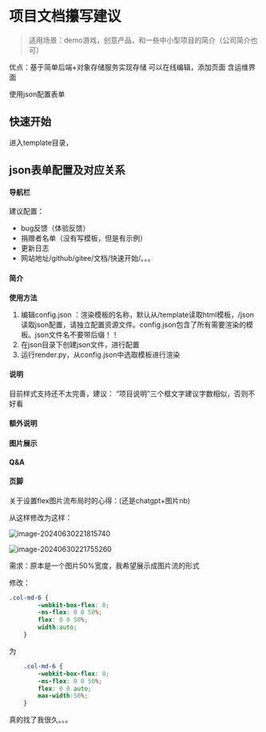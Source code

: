 # 项目文档攥写建议
> 适用场景：demo游戏，创意产品，和一些中小型项目的简介（公司简介也可）

优点：基于简单后端+对象存储服务实现存储
可以在线编辑，添加页面
含运维界面

使用json配置表单

## 快速开始
进入template目录，

## json表单配置及对应关系

#### 导航栏
建议配置：
- bug反馈（体验反馈）
- 捐赠者名单（没有写模板，但是有示例）
- 更新日志
- 网站地址/github/gitee/文档/快速开始/。。。


#### 简介

**使用方法**
1. 编辑config.json ：渲染模板的名称，默认从/template读取html模板，/json读取json配置，请独立配置资源文件。config.json包含了所有需要渲染的模板。json文件名不要带后缀！！
2. 在json目录下创建json文件，进行配置
3. 运行render.py，从config.json中选取模板进行渲染


#### 说明

目前样式支持还不太完善，建议：
“项目说明”三个框文字建议字数相似，否则不好看

#### 额外说明

#### 图片展示

#### Q&A

#### 页脚





关于设置flex图片流布局时的心得：(还是chatgpt+图片nb)

从这样修改为这样：

![image-20240630221815740](https://cdn.jsdelivr.net/gh/dancehole/image@main/codelabs/image-20240630221815740.png)

![image-20240630221755260](https://cdn.jsdelivr.net/gh/dancehole/image@main/codelabs/image-20240630221755260.png)





需求：原本是一个图片50%宽度，我希望展示成图片流的形式



修改：

```css
.col-md-6 {
		-webkit-box-flex: 0;
		-ms-flex: 0 0 50%;
		flex: 0 0 50%;
		width:auto;
	}
```



为

```css
	.col-md-6 {
		-webkit-box-flex: 0;
		-ms-flex: 0 0 50%;
		flex: 0 0 auto;
		max-width:50%;
	}
```

真的找了我很久。。。
